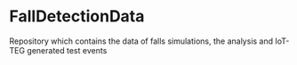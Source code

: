 # FallDetectionData
Repository which contains the data of falls simulations, the analysis and IoT-TEG generated test events
